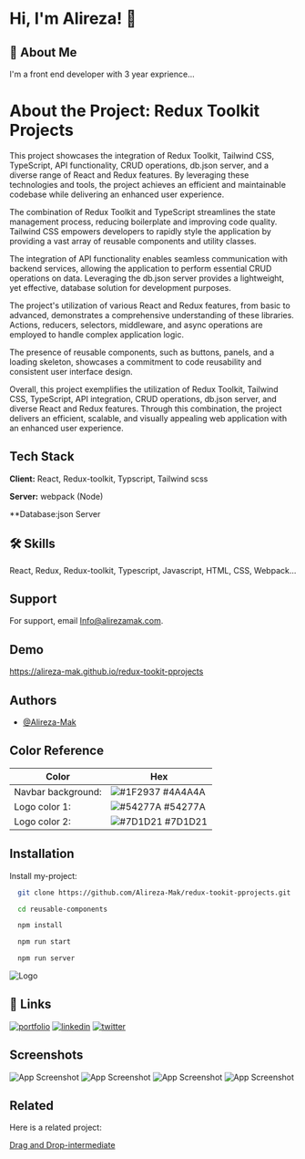 
# Hi, I'm Alireza! 👋


## 🚀 About Me
I'm a front end developer with 3 year exprience...

# About the Project: Redux Toolkit Projects

This project showcases the integration of Redux Toolkit, Tailwind CSS, TypeScript, API functionality, CRUD operations, db.json server, and a diverse range of React and Redux features. By leveraging these technologies and tools, the project achieves an efficient and maintainable codebase while delivering an enhanced user experience.

The combination of Redux Toolkit and TypeScript streamlines the state management process, reducing boilerplate and improving code quality. Tailwind CSS empowers developers to rapidly style the application by providing a vast array of reusable components and utility classes.

The integration of API functionality enables seamless communication with backend services, allowing the application to perform essential CRUD operations on data. Leveraging the db.json server provides a lightweight, yet effective, database solution for development purposes.

The project's utilization of various React and Redux features, from basic to advanced, demonstrates a comprehensive understanding of these libraries. Actions, reducers, selectors, middleware, and async operations are employed to handle complex application logic.

The presence of reusable components, such as buttons, panels, and a loading skeleton, showcases a commitment to code reusability and consistent user interface design.

Overall, this project exemplifies the utilization of Redux Toolkit, Tailwind CSS, TypeScript, API integration, CRUD operations, db.json server, and diverse React and Redux features. Through this combination, the project delivers an efficient, scalable, and visually appealing web application with an enhanced user experience.
## Tech Stack

**Client:** React, Redux-toolkit, Typscript, Tailwind scss

**Server:** webpack (Node)

**Database:json Server


## 🛠 Skills
React, Redux, Redux-toolkit, Typescript, Javascript, HTML, CSS, Webpack...


## Support

For support, email Info@alirezamak.com.


## Demo

https://alireza-mak.github.io/redux-tookit-pprojects


## Authors

- [@Alireza-Mak](https://www.github.com/Alireza-Mak)

## Color Reference

| Color                            | Hex                                                                |
| -----------------              | ------------------------------------------------------------------       |
| Navbar background: | ![#1F2937](https://via.placeholder.com/10/1F2937?text=+) #4A4A4A |
| Logo color 1: | ![#54277A](https://via.placeholder.com/10/54277A?text=+) #54277A |
| Logo color 2: | ![#7D1D21](https://via.placeholder.com/10/7D1D21?text=+) #7D1D21 |



## Installation

Install my-project:

```bash
  git clone https://github.com/Alireza-Mak/redux-tookit-pprojects.git
```
```bash
  cd reusable-components
```

```bash
  npm install
```

```bash
  npm run start
```

```bash
  npm run server
```

    
![Logo](https://alirezamak.com/wp-content/uploads/fav-icon-final-e1685159385524.png)


## 🔗 Links
[![portfolio](https://img.shields.io/badge/my_portfolio-000?style=for-the-badge&logo=ko-fi&logoColor=white)](https://alirezamak.com/)
[![linkedin](https://img.shields.io/badge/linkedin-0A66C2?style=for-the-badge&logo=linkedin&logoColor=white)](https://www.linkedin.com/in/alireza-mak/)
[![twitter](https://img.shields.io/badge/email-1DA1F2?style=for-the-badge&logo=mail.Ru&logoColor=white)](info@alirezamak.com)


## Screenshots

![App Screenshot](http://alirezamak.com/wp-content/uploads/Redux-toolkit-projects-1-scaled.jpg)
![App Screenshot](http://alirezamak.com/wp-content/uploads/Redux-toolkit-projects-2-scaled.jpg)
![App Screenshot](http://alirezamak.com/wp-content/uploads/Redux-toolkit-projects-3-scaled.jpg)
![App Screenshot](http://alirezamak.com/wp-content/uploads/Redux-toolkit-projects-4-scaled.jpg)



## Related

Here is a related project:

[Drag and Drop-intermediate](https://github.com/Alireza-Mak/reusable-components)
